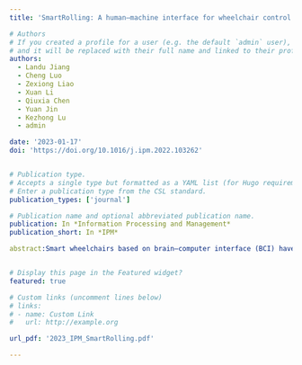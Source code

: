```yaml
---
title: 'SmartRolling: A human–machine interface for wheelchair control using EEG and smart sensing techniques'

# Authors
# If you created a profile for a user (e.g. the default `admin` user), write the username (folder name) here
# and it will be replaced with their full name and linked to their profile.
authors:
  - Landu Jiang
  - Cheng Luo
  - Zexiong Liao
  - Xuan Li
  - Qiuxia Chen
  - Yuan Jin
  - Kezhong Lu
  - admin

date: '2023-01-17'
doi: 'https://doi.org/10.1016/j.ipm.2022.103262'


# Publication type.
# Accepts a single type but formatted as a YAML list (for Hugo requirements).
# Enter a publication type from the CSL standard.
publication_types: ['journal']

# Publication name and optional abbreviated publication name.
publication: In *Information Processing and Management*
publication_short: In *IPM*

abstract:Smart wheelchairs based on brain–computer interface (BCI) have been widely utilized recently to address certain mobility problems for people with disability. In this paper, we present SmartRolling, an intuitive human–machine interaction approach for the direct control of robotic wheelchair that jointly leverages EEG signals and motion sensing techniques. Specifically, SmartRolling offers two wheelchair-actuation modes for users with different physical conditions: (1) head motion only — people who are severely disabled but able to do basic tasks using eyes and head, and (2) head and hands motion in addition to type 1, people who can use functioning hands/arms for extra tasks. The system issues operation commands by recognizing different EEG patterns elicited by motor execution (ME) tasks including eye blink, jaw clench, and fist open/close, while at the same time estimates users’ steering intentions based on their facing direction by leveraging inertial measurements and computer vision techniques. The experiment results demonstrate that the proposed system is robust and effective to meets the individual’s needs and has great potential to promote better health.


# Display this page in the Featured widget?
featured: true

# Custom links (uncomment lines below)
# links:
# - name: Custom Link
#   url: http://example.org

url_pdf: '2023_IPM_SmartRolling.pdf'

---
```

